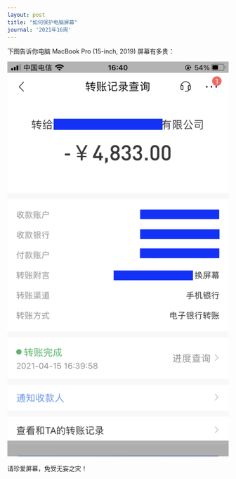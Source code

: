 ```yaml
---
layout: post
title: "如何保护电脑屏幕"
journal: '2021年16周'
---
```


下图告诉你电脑 MacBook Pro (15-inch, 2019) 屏幕有多贵：

![Transaction](/assets/images/2021-04-17/screen_transaction.png)

请珍爱屏幕，免受无妄之灾！
